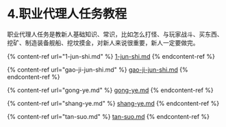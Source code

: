 # 4.职业代理人任务教程

职业代理人任务是教新人基础知识、常识，比如怎么打怪、与玩家战斗、买东西、挖矿、制造装备舰船、挖坟摸金，对新人来说很重要，新人一定要做完。

{% content-ref url="1-jun-shi.md" %}
[1-jun-shi.md](1-jun-shi.md)
{% endcontent-ref %}

{% content-ref url="gao-ji-jun-shi.md" %}
[gao-ji-jun-shi.md](gao-ji-jun-shi.md)
{% endcontent-ref %}

{% content-ref url="gong-ye.md" %}
[gong-ye.md](gong-ye.md)
{% endcontent-ref %}

{% content-ref url="shang-ye.md" %}
[shang-ye.md](shang-ye.md)
{% endcontent-ref %}

{% content-ref url="tan-suo.md" %}
[tan-suo.md](tan-suo.md)
{% endcontent-ref %}

